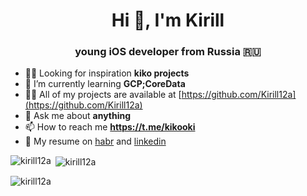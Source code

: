 <h1 align="center">Hi 👋, I'm Kirill</h1>
<h3 align="center">young iOS developer from Russia 🇷🇺</h3>


- 🧘‍♂ Looking for inspiration **kiko projects**
- 🌱 I’m currently learning **GCP;CoreData**
- 👨‍💻 All of my projects are available at [https://github.com/Kirill12a](https://github.com/Kirill12a)
- 💬 Ask me about **anything**
- 📫 How to reach me **https://t.me/kikooki**
- 💼 My resume on [habr](https://career.habr.com/kikosdrozd) and [linkedin](https://www.linkedin.com/in/kirill-drozdov-7ba685227/) 
<p align="left">
</p>

<p><img align="left" src="https://github-readme-stats.vercel.app/api/top-langs?username=kirill12a&show_icons=true&locale=en&layout=compact" alt="kirill12a" /></p>
<p>&nbsp;<img align="center" src="https://github-readme-stats.vercel.app/api?username=kirill12a&show_icons=true&locale=en" alt="kirill12a" /></p>
<p><img align="center" src="https://github-readme-streak-stats.herokuapp.com/?user=kirill12a&" alt="kirill12a" /></p>

